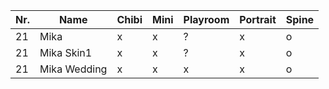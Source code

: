 | Nr. | Name         | Chibi | Mini | Playroom | Portrait | Spine |
| --- | ------------ | ----- | ---- | -------- | -------- | ----- |
| 21  | Mika         | x     | x    | ?        | x        | o     |
| 21  | Mika Skin1   | x     | x    | ?        | x        | o     |
| 21  | Mika Wedding | x     | x    | x        | x        | o     |
